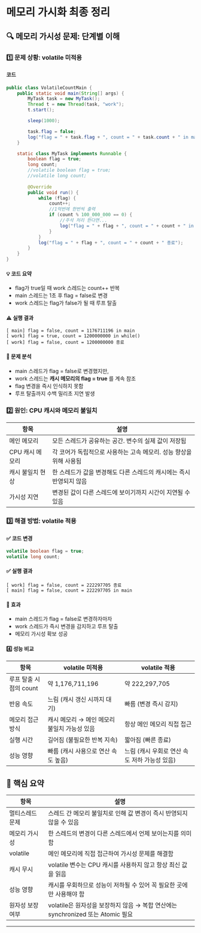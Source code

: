 # 메모리 가시화 최종 정리

## 🔍 메모리 가시성 문제: 단계별 이해
### 1️⃣ 문제 상황: volatile 미적용

#### 코드
```java
public class VolatileCountMain {
    public static void main(String[] args) {
        MyTask task = new MyTask();
        Thread t = new Thread(task, "work");
        t.start();

        sleep(1000);

        task.flag = false;
        log("flag = " + task.flag + ", count = " + task.count + " in main");
    }

    static class MyTask implements Runnable {
        boolean flag = true;
        long count;
        //volatile boolean flag = true;
        //volatile long count;
        
        @Override
        public void run() {
            while (flag) {
                count++;
                //1억번에 한번씩 출력
                if (count % 100_000_000 == 0) {
                    //주석 처리 한다면...
                    log("flag = " + flag + ", count = " + count + " in while()");
                }
            }
            log("flag = " + flag + ", count = " + count + " 종료");
        }
    }
}
```

#### 💡 코드 요약
- flag가 true일 때 work 스레드는 count++ 반복
- main 스레드는 1초 후 flag = false로 변경
- work 스레드는 flag가 false가 될 때 루프 탈출

#### ⚠️ 실행 결과
```
[ main] flag = false, count = 1176711196 in main
[ work] flag = true, count = 1200000000 in while()
[ work] flag = false, count = 1200000000 종료
```

#### 📌 문제 분석
- main 스레드가 flag = false로 변경했지만,
- work 스레드는 **캐시 메모리의 flag = true** 를 계속 참조
- flag 변경을 즉시 인식하지 못함
- 루프 탈출까지 수백 밀리초 지연 발생

### 2️⃣ 원인: CPU 캐시와 메모리 불일치

| 항목               | 설명                                                                 |
|--------------------|----------------------------------------------------------------------|
| 메인 메모리         | 모든 스레드가 공유하는 공간. 변수의 실제 값이 저장됨                   |
| CPU 캐시 메모리     | 각 코어가 독립적으로 사용하는 고속 메모리. 성능 향상을 위해 사용됨       |
| 캐시 불일치 현상     | 한 스레드가 값을 변경해도 다른 스레드의 캐시에는 즉시 반영되지 않음       |
| 가시성 지연         | 변경된 값이 다른 스레드에 보이기까지 시간이 지연될 수 있음               |

### 3️⃣ 해결 방법: volatile 적용
#### ✅ 코드 변경
```java
volatile boolean flag = true;
volatile long count;
```

#### ✅ 실행 결과
```
[ work] flag = false, count = 222297705 종료
[ main] flag = false, count = 222297705 in main
```

#### 📌 효과
- main 스레드가 flag = false로 변경하자마자
- work 스레드가 즉시 변경을 감지하고 루프 탈출
- 메모리 가시성 확보 성공

#### 4️⃣ 성능 비교

| 항목               | volatile 미적용                          | volatile 적용                              |
|--------------------|-------------------------------------------|---------------------------------------------|
| 루프 탈출 시점의 count | 약 1,176,711,196                          | 약 222,297,705                               |
| 반응 속도           | 느림 (캐시 갱신 시까지 대기)              | 빠름 (변경 즉시 감지)                        |
| 메모리 접근 방식     | 캐시 메모리 → 메인 메모리 불일치 가능성 있음 | 항상 메인 메모리 직접 접근                   |
| 실행 시간           | 길어짐 (불필요한 반복 지속)               | 짧아짐 (빠른 종료)                           |
| 성능 영향           | 빠름 (캐시 사용으로 연산 속도 높음)        | 느림 (캐시 우회로 연산 속도 저하 가능성 있음) |


## 🎯 핵심 요약

| 항목             | 설명                                                                 |
|------------------|----------------------------------------------------------------------|
| 멀티스레드 문제   | 스레드 간 메모리 불일치로 인해 값 변경이 즉시 반영되지 않을 수 있음     |
| 메모리 가시성     | 한 스레드의 변경이 다른 스레드에서 언제 보이는지를 의미함               |
| volatile          | 메인 메모리에 직접 접근하여 가시성 문제를 해결함                       |
| 캐시 무시         | volatile 변수는 CPU 캐시를 사용하지 않고 항상 최신 값을 읽음            |
| 성능 영향         | 캐시를 우회하므로 성능이 저하될 수 있어 꼭 필요한 곳에만 사용해야 함     |
| 원자성 보장 여부   | volatile은 원자성을 보장하지 않음 → 복합 연산에는 synchronized 또는 Atomic 필요 |

---
